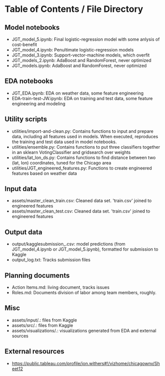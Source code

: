 # Table of Contents / File Directory


## Model notebooks

* JGT_model_5.ipynb:  Final logistic-regression model with some anlysis of cost-benefit  
* JGT_model_4.ipynb:  Penultimate logistic-regression models  
* JGT_model_3.ipynb:  Support-vector-machine models, which overfit  
* JGT_models_2.ipynb:  AdaBoost and RandomForest, never optimized  
* JGT_models.ipynb:  AdaBoost and RandomForest, never optimized  


## EDA notebooks

* JGT_EDA.ipynb:  EDA on weather data, some feature engineering  
* EDA-train-test-JW.ipynb: EDA on training and test data, some feature engineering and modeling

## Utility scripts

* utilities/import-and-clean.py: Contains functions to input and prepare data, including all features used in models. When executed, reproduces the training and test data used in model notebooks.  
* utilities/ensemble.py:  Contains functions to put three classifiers together in an sklearn VotingClassifier and gridsearch over weights  
* utilities/lat_lon_ds.py:  Contains functions to find distance between two (lat, lon) coordinates, tuned for the Chicago area  
* utilities/JGT_engineered_features.py:  Functions to create engineered features based on weather data  


## Input data

* assets/master_clean_train.csv:  Cleaned data set.  'train.csv' joined to engineered features  
* assets/master_clean_test.csv:  Cleaned data set.  'train.csv' joined to engineered features  


## Output data

* output/kagglesubmission_<date time>.csv: model predictions (from JGT_model_4.ipynb or JGT_model_5.ipynb), formatted for submission to Kaggle  
* output_log.txt:  Tracks submission files  


## Planning documents

* Action Items.md:  living document, tracks issues  
* Roles.md:  Documents division of labor among team members, roughly.  


## Misc

* assets/input/*.*: files from Kaggle  
* assets/src/*.*: files from Kaggle  
* assets/visualizations/*.*: visualizations generated from EDA and external sources  

## External resources

* https://public.tableau.com/profile/jon.withers#!/vizhome/chicagownv/Sheet12
